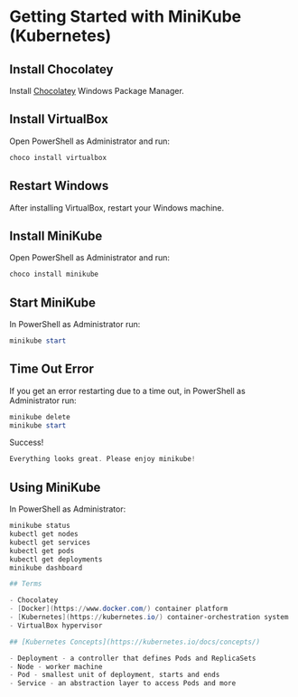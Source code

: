 # Getting Started with MiniKube (Kubernetes) 

## Install Chocolatey

Install [Chocolatey](https://chocolatey.org/) Windows Package Manager.

## Install VirtualBox

Open PowerShell as Administrator and run:

```PowerShell
choco install virtualbox
```

## Restart Windows

After installing VirtualBox, restart your Windows machine. 

## Install MiniKube

Open PowerShell as Administrator and run:

```PowerShell
choco install minikube
```

## Start MiniKube

In PowerShell as Administrator run:

```PowerShell
minikube start
```

## Time Out Error

If you get an error restarting due to a time out, in PowerShell as Administrator run:

```PowerShell
minikube delete
minikube start
```

Success!

```PowerShell
Everything looks great. Please enjoy minikube!
```

## Using MiniKube

In PowerShell as Administrator:

```PowerShell
minikube status
kubectl get nodes
kubectl get services
kubectl get pods
kubectl get deployments
minikube dashboard 

## Terms

- Chocolatey
- [Docker](https://www.docker.com/) container platform
- [Kubernetes](https://kubernetes.io/) container-orchestration system
- VirtualBox hypervisor

## [Kubernetes Concepts](https://kubernetes.io/docs/concepts/)

- Deployment - a controller that defines Pods and ReplicaSets
- Node - worker machine
- Pod - smallest unit of deployment, starts and ends
- Service - an abstraction layer to access Pods and more



